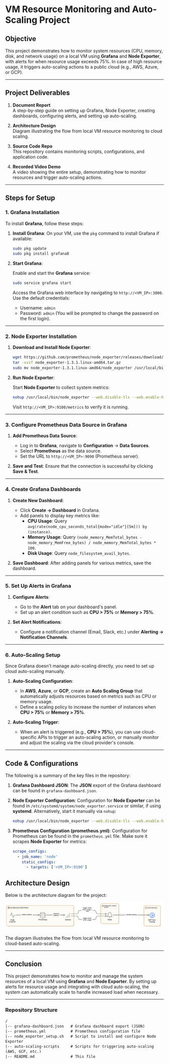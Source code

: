 
# VM Resource Monitoring and Auto-Scaling Project

## Objective
This project demonstrates how to monitor system resources (CPU, memory, disk, and network usage) on a local VM using **Grafana** and **Node Exporter**, with alerts for when resource usage exceeds 75%. In case of high resource usage, it triggers auto-scaling actions to a public cloud (e.g., AWS, Azure, or GCP).

---

## Project Deliverables

1. **Document Report**  
   A step-by-step guide on setting up Grafana, Node Exporter, creating dashboards, configuring alerts, and setting up auto-scaling.

2. **Architecture Design**  
   Diagram illustrating the flow from local VM resource monitoring to cloud scaling.

3. **Source Code Repo**  
   This repository contains monitoring scripts, configurations, and application code.

4. **Recorded Video Demo**  
   A video showing the entire setup, demonstrating how to monitor resources and trigger auto-scaling actions.

---

## Steps for Setup

### 1. Grafana Installation

To install **Grafana**, follow these steps:

1. **Install Grafana**:
   On your VM, use the `pkg` command to install Grafana if available:

   ```bash
   sudo pkg update
   sudo pkg install grafana8
   ```

2. **Start Grafana**:

   Enable and start the **Grafana** service:

   ```bash
   sudo service grafana start
   ```

   Access the Grafana web interface by navigating to `http://<VM_IP>:3000`. Use the default credentials:
   - Username: `admin`
   - Password: `admin` (You will be prompted to change the password on the first login).

---

### 2. Node Exporter Installation

1. **Download and Install Node Exporter**:

   ```bash
   wget https://github.com/prometheus/node_exporter/releases/download/v1.3.1/node_exporter-1.3.1.linux-amd64.tar.gz
   tar -xvzf node_exporter-1.3.1.linux-amd64.tar.gz
   sudo mv node_exporter-1.3.1.linux-amd64/node_exporter /usr/local/bin/
   ```

2. **Run Node Exporter**:
   
   Start **Node Exporter** to collect system metrics:

   ```bash
   nohup /usr/local/bin/node_exporter --web.disable-tls --web.enable-http2=false &
   ```

   Visit `http://<VM_IP>:9100/metrics` to verify it is running.

---

### 3. Configure Prometheus Data Source in Grafana

1. **Add Prometheus Data Source**:
   - Log in to **Grafana**, navigate to **Configuration** → **Data Sources**.
   - Select **Prometheus** as the data source.
   - Set the URL to `http://<VM_IP>:9090` (Prometheus server).

2. **Save and Test**:
   Ensure that the connection is successful by clicking **Save & Test**.

---

### 4. Create Grafana Dashboards

1. **Create New Dashboard**:
   - Click **Create → Dashboard** in Grafana.
   - Add panels to display key metrics like:
     - **CPU Usage**: Query `avg(rate(node_cpu_seconds_total{mode="idle"}[5m])) by (instance)`.
     - **Memory Usage**: Query `(node_memory_MemTotal_bytes - node_memory_MemFree_bytes) / node_memory_MemTotal_bytes * 100`.
     - **Disk Usage**: Query `node_filesystem_avail_bytes`.

2. **Save Dashboard**:
   After adding panels for various metrics, save the dashboard.

---

### 5. Set Up Alerts in Grafana

1. **Configure Alerts**:
   - Go to the **Alert** tab on your dashboard's panel.
   - Set up an alert condition such as **CPU > 75%** or **Memory > 75%**.
   
2. **Set Alert Notifications**:
   - Configure a notification channel (Email, Slack, etc.) under **Alerting → Notification Channels**.

---

### 6. Auto-Scaling Setup

Since Grafana doesn't manage auto-scaling directly, you need to set up cloud auto-scaling manually.

1. **Auto-Scaling Configuration**:
   - In **AWS**, **Azure**, or **GCP**, create an **Auto Scaling Group** that automatically adjusts resources based on metrics such as CPU or memory usage.
   - Define a scaling policy to increase the number of instances when **CPU > 75%** or **Memory > 75%**.

2. **Auto-Scaling Trigger**:
   - When an alert is triggered (e.g., **CPU > 75%**), you can use cloud-specific APIs to trigger an auto-scaling action, or manually monitor and adjust the scaling via the cloud provider's console.

---

## Code & Configurations

The following is a summary of the key files in the repository:

1. **Grafana Dashboard JSON**:
   The **JSON** export of the Grafana dashboard can be found in `grafana-dashboard.json`.

2. **Node Exporter Configuration**:
   Configuration for **Node Exporter** can be found in `/etc/systemd/system/node_exporter.service` or similar, if using **systemd**. Alternatively, start it manually via `nohup`:

   ```bash
   nohup /usr/local/bin/node_exporter --web.disable-tls --web.enable-http2=false &
   ```

3. **Prometheus Configuration (prometheus.yml)**:
   Configuration for Prometheus can be found in the `prometheus.yml` file. Make sure it scrapes **Node Exporter** for metrics:

   ```yaml
   scrape_configs:
     - job_name: 'node'
       static_configs:
         - targets: ['<VM_IP>:9100']
   ```

## Architecture Design

Below is the architecture diagram for the project:

![Architecture Design Diagram](https://github.com/PujaSrinidhi/VCC/blob/main/arch_design.png)

The diagram illustrates the flow from local VM resource monitoring to cloud-based auto-scaling.

---

## Conclusion

This project demonstrates how to monitor and manage the system resources of a local VM using **Grafana** and **Node Exporter**. By setting up alerts for resource usage and integrating with cloud auto-scaling, the system can automatically scale to handle increased load when necessary.

---

### Repository Structure

```plaintext
/
|-- grafana-dashboard.json   # Grafana dashboard export (JSON)
|-- prometheus.yml           # Prometheus configuration file
|-- node_exporter_setup.sh   # Script to install and configure Node Exporter
|-- auto-scaling-scripts     # Scripts for triggering auto-scaling (AWS, GCP, etc.)
|-- README.md                # This file
```

